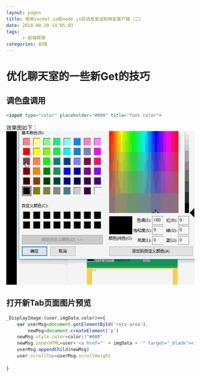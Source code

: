 ```yaml
---
layout: pages
title: 使用socket.io和node.js将消息发送到特定客户端（二）
date: 2018-08-20 14:05:03
tags:
      - 前端框架
categories: 前端
---
```

# 优化聊天室的一些新Get的技巧
## 调色盘调用

```html
<input type="color" placeholder="#000" title="font color">
```
效果图如下：
![调色盘](socket.io+express实现聊天室的思考2/调色盘.gif)

## 打开新Tab页面图片预览

```js
_DisplayImage:(user,imgData,color)=>{
    var userMsg=document.getElementById('recv-area'),
        newMsg=document.createElement('p')
    newMsg.style.color=color||"#000"
    newMsg.innerHTML=user+'<a href="' + imgData + '" target="_blank"><img src="'+imgData+'"></a>'
    userMsg.appendChild(newMsg)
    user.scrollTop=userMsg.scrollHeight  
    
}
```